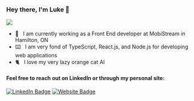 ### Hey there, I'm Luke 👋

<img src="https://wakatime.com/share/@588d56e4-e8a2-4663-a868-1257add19746/c01e6ff0-e174-47e3-95ed-b473ab97ddb1.svg" height="auto" width="auto">

- 💼&nbsp;&nbsp; I am currently working as a Front End developer at MobiStream in Hamilton, ON
- ⌨️&nbsp;&nbsp; I am very fond of TypeScript, React.js, and Node.js for developing web applications
- 🐈&nbsp;&nbsp; I love my very lazy orange cat Al

#### Feel free to reach out on LinkedIn or through my personal site: 

[![LinkedIn Badge](https://img.shields.io/badge/-luke--p-blue?style=flat-square&logo=Linkedin&logoColor=white&link=https://www.linkedin.com/in/luke-p/)](https://www.linkedin.com/in/luke-p/) [![Website Badge](https://img.shields.io/badge/-lukepritchard.ca-0d3b73?style=flat-square&logo=website&logoColor=white&link=https://www.lukepritchard.ca/)](https://www.lukepritchard.ca/)

<!--
**luke-pritch/luke-pritch** is a ✨ _special_ ✨ repository because its `README.md` (this file) appears on your GitHub profile.

Here are some ideas to get you started:

- 🔭 I’m currently working on ...
- 🌱 I’m currently learning ...
- 👯 I’m looking to collaborate on ...
- 🤔 I’m looking for help with ...
- 💬 Ask me about ...
- 📫 How to reach me: ...
- 😄 Pronouns: ...
- ⚡ Fun fact: ...
-->
